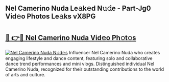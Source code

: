 ## Nel Camerino Nuda Le𝚊k𝚎d N𝚞𝚍e - Part-Jg0 Vid𝚎o Photos Le𝚊ks vX8PG

# <h2><a href="http://fbct6h.evod.top/?m=Nel+Camerino+Nuda">🔗 👉🔴 Nel Camerino Nuda Vid𝚎o Ph𝚘t𝚘s</a></h2>

[![Nel Camerino Nuda N𝚞d𝚎s](https://i.imgur.com/8V9OHl7.gif)](http://fbct6h.evod.top/?m=Nel+Camerino+Nuda)
Influencer Nel Camerino Nuda who creates engaging lifestyle and dance content, featuring solo and collaborative dance trend performances and mini vlogs. Distinguished individual Nel Camerino Nuda, recognized for their outstanding contributions to the world of arts and culture. 
